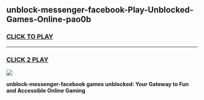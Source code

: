 
## unblock-messenger-facebook-Play-Unblocked-Games-Online-pao0b
<h3>
<a href="https://premium76.site?title=unblock-messenger-facebook&ref=25A">CLICK TO PLAY</a></h3>
<hr>

<h3>
<a href="https://premium76.site?title=unblock-messenger-facebook&ref=25A">CLICK 2 PLAY</a>
  
</h3>

<a href="https://premium76.site?title=unblock-messenger-facebook&ref=25A"><img src="https://clearcache.store/games.png"></a>


**unblock-messenger-facebook games unblocked: Your Gateway to Fun and Accessible Online Gaming**
